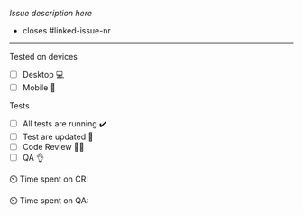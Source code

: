 _Issue description here_

- closes #linked-issue-nr

---

Tested on devices

- [ ] Desktop 💻
- [ ] Mobile 📱

Tests

- [ ] All tests are running ✔️
- [ ] Test are updated 🧪
- [ ] Code Review 👩‍💻
- [ ] QA 👌

⏲️ Time spent on CR:

⏲️ Time spent on QA:
